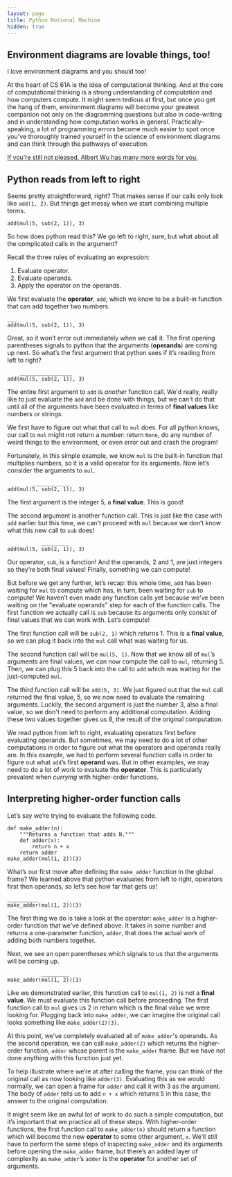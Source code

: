 ```yaml
---
layout: page
title: Python Notional Machine
hidden: true
---
```


## Environment diagrams are lovable things, too!

I love environment diagrams and you should too!

At the heart of CS 61A is the idea of computational thinking. And at the core of computational thinking is a strong understanding of computation and how computers compute. It might seem tedious at first, but once you get the hang of them, environment diagrams will become your greatest companion not only on the diagramming questions but also in code-writing and in understanding how computation works in general. Practically-speaking, a lot of programming errors become much easier to spot once you've thoroughly trained yourself in the science of environment diagrams and can think through the pathways of execution.

[If you're still not pleased, Albert Wu has many more words for you.](http://albertwu.org/cs61a/notes/environments.html#preface-a-defense)

## Python reads from left to right

Seems pretty straightforward, right? That makes sense if our calls only look like `add(1, 2)`. But things get messy when we start combining multiple terms.

    add(mul(5, sub(2, 1)), 3)

So how does python read this? We go left to right, sure, but what about all the complicated calls in the argument?

Recall the three rules of evaluating an expression:
1. Evaluate operator.
2. Evaluate operands.
3. Apply the operator on the operands.

We first evaluate the **operator**, `add`, which we know to be a built-in function that can add together two numbers.

    ___
    add(mul(5, sub(2, 1)), 3)

Great, so it won’t error out immediately when we call it. The first opening parentheses signals to python that the arguments (**operands**) are coming up next. So what’s the first argument that python sees if it’s reading from left to right?

        _________________
    add(mul(5, sub(2, 1)), 3)

The entire first argument to `add` is *another* function call. We'd really, really like to just evaluate the `add` and be done with things, but we can't do that until all of the arguments have been evaluated in terms of **final values** like numbers or strings.

We first have to figure out what that call to `mul` does. For all python knows, our call to `mul` might not return a number: return `None`, do any number of weird things to the environment, or even error out and crash the program!

Fortunately, in this simple example, we know `mul` is the built-in function that multiplies numbers, so it is a valid operator for its arguments. Now let’s consider the arguments to `mul`.

            ____________
    add(mul(5, sub(2, 1)), 3)

The first argument is the integer 5, a **final value**. This is good!

The second argument is another function call. This is just like the case with `add` earlier but this time, we can't proceed with `mul` because we don’t know what this new call to `sub` does!

               _________
    add(mul(5, sub(2, 1)), 3)

Our operator, `sub`, is a function! And the operands, 2 and 1, are just integers so they’re both final values! Finally, something we can compute!

But before we get any further, let’s recap: this whole time, `add` has been waiting for `mul` to compute which has, in turn, been waiting for `sub` to compute! We haven’t even made any function calls yet because we've been waiting on the "evaluate operands" step for each of the function calls. The first function we actually call is `sub` because its arguments only consist of final values that we can work with. Let’s compute!

The first function call will be `sub(2, 1)` which returns 1. This is a **final value**, so we can plug it back into the `mul` call what was waiting for us.

The second function call will be `mul(5, 1)`. Now that we know all of `mul`’s arguments are final values, we can now compute the call to `mul`, returning 5. Then, we can plug this 5 back into the call to `add` which was waiting for the just-computed `mul`.

The third function call will be `add(5, 3)`. We just figured out that the `mul` call returned the final value, 5, so we now need to evaluate the remaining arguments. Luckily, the second argument is just the number 3, also a final value, so we don't need to perform any additional computation. Adding these two values together gives us 8, the result of the original computation.

We read python from left to right, evaluating operators first before evaluating operands. But sometimes, we may need to do a lot of other computations in order to figure out what the operators and operands really are. In this example, we had to perform several function calls in order to figure out what `add`’s first **operand** was. But in other examples, we may need to do a lot of work to evaluate the **operator**. This is particularly prevalent when *currying* with higher-order functions.

## Interpreting higher-order function calls

Let’s say we’re trying to evaluate the following code.

    def make_adder(n):
	    """Returns a function that adds N."""
	    def adder(x):
		    return n + x
	    return adder
	make_adder(mul(1, 2))(3)

What’s our first move after defining the `make_adder` function in the global frame? We learned above that python evaluates from left to right, operators first then operands, so let’s see how far that gets us!

    __________
    make_adder(mul(1, 2))(3)

The first thing we do is take a look at the operator: `make_adder` is a higher-order function that we’ve defined above. It takes in some number and returns a one-parameter function, `adder`, that does the actual work of adding both numbers together.

Next, we see an open parentheses which signals to us that the arguments will be coming up.

               _________
    make_adder(mul(1, 2))(3)

Like we demonstrated earlier, this function call to `mul(1, 2)` is not a **final value**. We must evaluate this function call before proceeding. The first function call to `mul` gives us 2 in return which is the final value we were looking for. Plugging back into `make_adder`, we can imagine the original call looks something like `make_adder(2)(3)`.

At this point, we've completely evaluated all of `make_adder`'s operands. As the second operation, we can call `make_adder(2)` which returns the higher-order function, `adder` whose parent is the `make_adder` frame. But we have not done anything with this function just yet.

To help illustrate where we’re at after calling the frame, you can think of the original call as now looking like `adder(3)`. Evaluating this as we would normally, we can open a frame for `adder` and call it with 3 as the argument. The body of `adder` tells us to add `n + x` which returns 5 in this case, the answer to the original computation.

It might seem like an awful lot of work to do such a simple computation, but it’s important that we practice all of these steps. With higher-order functions, the first function call to `make_adder(n)` should return a function which will become the new **operator** to some other argument, `x`. We’ll still have to perform the same steps of inspecting `make_adder` and its arguments before opening the `make_adder` frame, but there’s an added layer of complexity as `make_adder`’s `adder` is the **operator** for another set of arguments.
